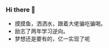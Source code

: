 ### Hi there 👋
+ 摸摸鱼，洒洒水，跟着大佬骗吃骗喝。
+ 励志了两年学习逆向。
+ 梦想还是要有的，亿一实现了呢
<!--
**ZiYuMis/ZiYuMis** is a ✨ _special_ ✨ repository because its `README.md` (this file) appears on your GitHub profile.

Here are some ideas to get you started:

- 🔭 I’m currently working on ...
- 🌱 I’m currently learning ...
- 👯 I’m looking to collaborate on ...
- 🤔 I’m looking for help with ...
- 💬 Ask me about ...
- 📫 How to reach me: ...
- 😄 Pronouns: ...
- ⚡ Fun fact: ...
-->
